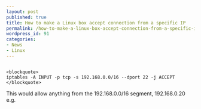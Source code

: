 ```yaml
---
layout: post
published: true
title: How to make a Linux box accept connection from a specific IP
permalink: /how-to-make-a-linux-box-accept-connection-from-a-specific-ip/
wordpress_id: 91
categories:
- News
- Linux
---
```




```

<blockquote>
iptables -A INPUT -p tcp -s 192.168.0.0/16 --dport 22 -j ACCEPT
</blockquote>

```


This would allow anything from the 192.168.0.0/16 segment, 192.168.0.20 e.g.
